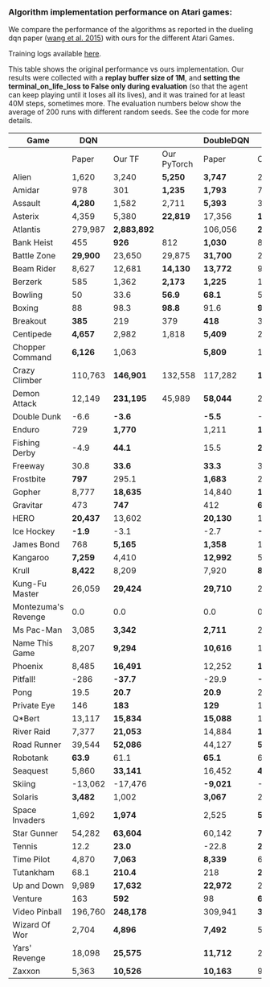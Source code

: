 ### Algorithm implementation performance on Atari games:
We compare the performance of the algorithms as reported in the dueling dqn paper ([wang et al. 2015](https://arxiv.org/pdf/1511.06581.pdf)) with ours for the different Atari Games.

Training logs available [here](https://tensorboard.dev/experiment/XzlbZcmoQkCeVPppg7BR7g).

This table shows the original performance vs ours implementation. Our results were collected with a **replay 
buffer size of 1M**, and **setting the terminal_on_life_loss to False only during evaluation** (so that the agent 
can keep playing until it loses all its lives), and it was trained for at least 40M steps, sometimes more.
The evaluation numbers below show the average of 200 runs with different random seeds. See the code for more
details.

|Game               |DQN       |              |               | DoubleDQN  |               | | DuelingDQN  |               | |
|-------------------|----------|--------------|---------------|------------|---------------|-|-------------|---------------|-|
|                   |Paper     |Our TF     |Our PyTorch | Paper      | Our TF     | Our PyTorch | Paper       | Our TF     |Our PyTorch|
|Alien              |1,620     |3,240         |**5,250**      | **3,747**  | 2,618         | | **4,461**   | 2,281         | |
|Amidar             |978       |301           |**1,235**      | **1,793**  | 703           | | **2,354**   | 527           ||
|Assault            |**4,280** |1,582         |2,711          | **5,393**  | 3,132         | | **4,621**   | 2,432         ||
|Asterix            |4,359     |5,380         |**22,819**    | 17,356     | **19,031**    | | **28,188**  | 5,297         ||
|Atlantis           |279,987   |**2,883,892** | | 106,056    | **2,774,910** | | 382,572     | **2,681,685** ||
|Bank Heist         |455       |**926**       |812           | **1,030**  | 873           | | **1,611**   | 976           ||
|Battle Zone        |**29,900**|23,650        |29,875        | **31,700** | 29,820        | | **37,150**  | 34,385        ||
|Beam Rider         |8,627     |12,681        |**14,130**    | **13,772** | 9,978         | | **12,164**  | 8,607         ||
|Berzerk            |585       |1,362         |**2,173**     | **1,225**  | 1,157         | | **1,472**   | 1,182         ||
|Bowling            |50        |33.6          |**56.9**      | **68.1**   | 52.8          | | **65.5**    | 29.3          ||
|Boxing             |88        |98.3          |**98.8**      | 91.6       | **99.2**      | | **99.4**    | 99.1          ||
|Breakout           |**385**   |219           |379           | **418**    | 396.4         | | 345         | **402**       ||
|Centipede          |**4,657** |2,982         |1,818         | **5,409**  | 2,211         | | **7,561**   | 2,516         ||
|Chopper Command    |**6,126** |1,063         | | **5,809**  | 1,525         | | **11,215**  | 1,396         ||
|Crazy Climber      |110,763   |**146,901**   |132,558       | 117,282    | **133,573**   | | **143,570** | 142,660       ||
|Demon Attack       |12,149    |**231,195**   |45,989        | **58,044** | 23,389        | | 60,813      | **266,976**   ||
|Double Dunk        |-6.6      |**-3.6**      | | **-5.5**   | -10.2         | | 0.1         | **0.5**       ||
|Enduro             |729       |**1,770**     | | 1,211      | **1,728**     | | **2,258**   | 1,829         ||
|Fishing Derby      |-4.9      |**44.1**      | | 15.5       | **28.1**      | | **46.4**    | 18.0          ||
|Freeway            |30.8      |**33.6**      | | **33.3**   | 32.8          | | 0.0         | **33.1**      ||
|Frostbite          |**797**   |295.1         | | **1,683**  | 224.1         | | **4,672**   | 1,498         ||
|Gopher             |8,777     |**18,635**    | | 14,840     | **16,954**    | | 15,718      | **18,982**    ||
|Gravitar           |473       |**747**       | | 412        | **616**       | | 588         | **715**       ||
|HERO               |**20,437**|13,602        | | **20,130** | 15,039        | | **20,818**  | 14,652        ||
|Ice Hockey         |**-1.9**  |-3.1          | | -2.7       | **-2.4**      | | **0.5**     | -2.8          ||
|James Bond         |768       |**5,165**     | | **1,358**  | 1,143         | | **1,312**   | 1,131         ||
|Kangaroo           |**7,259** |4,410         | | **12,992** | 5,508         | | **14,854**  | 4,601         ||
|Krull              |**8,422** |8,209         | | 7,920      | **8,813**     | | **11,451**  | 8,407         ||
|Kung-Fu Master     |26,059    |**29,424**    | | **29,710** | 24,916        | | 34,294      | **34,698**    ||
|Montezuma's Revenge|0.0       |0.0           | | 0.0        | 0.0           | | 0.0         | 0.0           ||
|Ms Pac-Man         |3,085     |**3,342**     | | **2,711**  | 2,578         | | **6,283**   | 3,132         ||
|Name This Game     |8,207     |**9,294**     | | **10,616** | 10,313        | | **11,971**  | 9,315         ||
|Phoenix            |8,485     |**16,491**    | | 12,252     | **15,866**    | | **23,092**  | 9,178         ||
|Pitfall!           |-286      |**-37.7**     | | -29.9      | **-6.6**      | | **0.0**     | -88.4         ||
|Pong               |19.5      |**20.7**      | | **20.9**   | 20.5          | | **21.0**    | 20.7          ||
|Private Eye        |146       |**183**       | | **129**    | 116           | | 103         | **129**       ||
|Q*Bert             |13,117    |**15,834**    | | **15,088** | 14,100        | | **19,220**  | 14,548        ||
|River Raid         |7,377     |**21,053**    | | 14,884     | **19,931**    | | **21,162**  | 19,061        ||
|Road Runner        |39,544    |**52,086**    | | 44,127     | **53,132**    | | **69,524**  | 52,061        ||
|Robotank           |**63.9**  |61.1          | | **65.1**   | 62.1          | | **65.3**    | 62.0          ||
|Seaquest           |5,860     |**33,141**    | | 16,452     | **40,700**    | | **50,254**  | 24,952        ||
|Skiing             |-13,062   |-17,476       | | **-9,021** | -16,244       | | **-8,857**  | -29,975       ||
|Solaris            |**3,482** |1,002         | | **3,067**  | 2,201         | | **2,250**   | 1,743         ||
|Space Invaders     |1,692     |**1,974**     | | 2,525      | **5,239**     | | **6,427**   | 1,836         ||
|Star Gunner        |54,282    |**63,604**    | | 60,142     | **77,646**    | | **89,238**  | 67,645        ||
|Tennis             |12.2      |**23.0**      | | -22.8      | **23.0**      | | 5.1         | **21,2**      ||
|Time Pilot         |4,870     |**7,063**     | | **8,339**  | 6,485         | | **11,666**  | 6,745         ||
|Tutankham          |68.1      |**210.4**     | | 218        | **231**       | | 211         | **223**       ||
|Up and Down        |9,989     |**17,632**    | | **22,972** | 20,235        | | **44,939**  | 24,880        ||
|Venture            |163       |**592**       | | 98         | **614**       | | 497         | **1,092**     ||
|Video Pinball      |196,760   |**248,178**   | | 309,941    | **338,382**   | | 98,209      | **284,487**   ||
|Wizard Of Wor      |2,704     |**4,896**     | | **7,492**  | 5,769         | | **7,855**   | 4,224         ||
|Yars' Revenge      |18,098    |**25,575**    | | **11,712** | 27,087        | | **49,622**  | 26,072        ||
|Zaxxon             |5,363     |**10,526**    | | **10,163** | 9,706         | | **12,944**  | 10,925        ||
